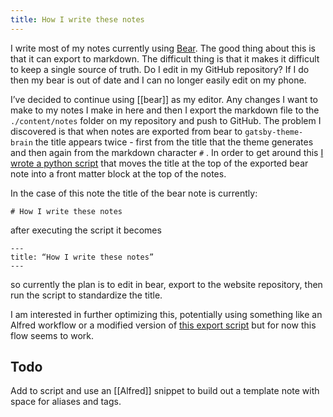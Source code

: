 ```yaml
---
title: How I write these notes
---
```




I write most of my notes currently using [Bear](bear.app). The good thing about this is that it can export to markdown. The difficult thing is that it makes it difficult to keep a single source of truth. Do I edit in my GitHub repository? If I do then my bear is out of date and I can no longer easily edit on my phone.

I’ve decided to continue using [[bear]] as my editor. Any changes I want to make to my notes I make in here and then I export the markdown file to the `./content/notes` folder on my repository and push to GitHub. The problem I discovered is that when notes are exported from bear to `gatsby-theme-brain` the title appears twice - first from the title that the theme generates and then again from the markdown character `#` . In order to get around this [I wrote a python script](https://github.com/dschapman/my-website/blob/master/parse-md.py) that moves the title at the top of the exported bear note into a front matter block at the top of the notes.

In the case of this note the title of the bear note is currently:

```
# How I write these notes
```

after executing the script it becomes

```
---
title: “How I write these notes”
---
```

so currently the plan is to edit in bear, export to the website repository, then run the script to standardize the title.

I am interested in further optimizing this, potentially using something like an Alfred workflow or a modified version of [this export script](https://github.com/andymatuschak/Bear-Markdown-Export) but for now this flow seems to work.

## Todo

Add to script and use an [[Alfred]] snippet to build out a template note with space for aliases and tags.
